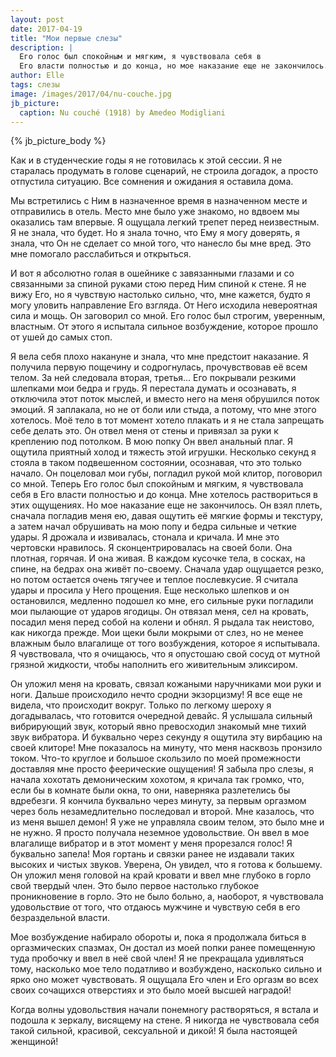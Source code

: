 ```yaml
---
layout: post
date: 2017-04-19
title: "Мои первые слезы"
description: |
  Его голос был спокойным и мягким, я чувствовала себя в
  Его власти полностью и до конца, но мое наказание еще не закончилось...
author: Elle
tags: слезы
image: /images/2017/04/nu-couche.jpg
jb_picture:
  caption: Nu couché (1918) by Amedeo Modigliani
---
```


{% jb_picture_body %}

Как и в студенческие годы я не готовилась к этой сессии. Я не старалась
продумать в голове сценарий, не строила догадок, а просто отпустила ситуацию.
Все сомнения и ожидания я оставила дома.

<!--more-->

Мы встретились с Ним в назначенное время в назначенном месте и отправились
в отель. Место мне было уже знакомо, но вдвоем мы оказались там впервые. Я
ощущала легкий трепет перед неизвестным. Я не знала, что будет. Но я знала
точно, что Ему я могу доверять, я знала, что Он не сделает со мной
того, что нанесло бы мне вред. Это мне помогало расслабиться и открыться.

И вот я абсолютно голая в ошейнике с завязанными глазами и со связанными за
спиной руками стою перед Ним спиной к стене. Я не вижу Его, но я чувствую
настолько сильно, что, мне кажется, будто я могу уловить направление Его
взгляда. От Него исходила невероятная сила и мощь. Он заговорил со мной. Его
голос был строгим, уверенным, властным. От этого я испытала сильное возбуждение,
которое прошло от ушей до самых стоп.

Я вела себя плохо накануне и знала, что мне предстоит наказание. Я получила
первую пощечину и содрогнулась, прочувствовав её всем телом. За ней следовала
вторая, третья... Его покрывали резкими шлепками мои бедра и грудь. Я
перестала думать и осознавать, я отключила этот поток мыслей, и вместо него на
меня обрушился поток эмоций. Я заплакала, но не от боли или стыда, а потому, что
мне этого хотелось. Моё тело в тот момент хотело плакать и я не стала запрещать
себе делать это. Он отвел меня от стены и привязал за руки к креплению под
потолком. В мою попку Он ввел анальный плаг. Я ощутила приятный холод и тяжесть
этой игрушки. Несколько секунд я стояла в таком подвешенном состоянии,
осознавая, что это только начало. Он поцеловал мои губы, погладил рукой мой клитор,
поговорил со мной. Теперь Его голос был спокойным и мягким, я чувствовала себя в
Его власти полностью и до конца. Мне хотелось раствориться в этих ощущениях. Но
мое наказание еще не закончилось. Он взял плеть, сначала погладив меня ею,
давая ощутить её мягкие формы и текстуру, а затем начал обрушивать на мою
попу и бедра сильные и четкие удары. Я дрожала и извивалась, стонала и
кричала. И мне это чертовски нравилось. Я сконцентрировалась на своей боли. Она
плотная, горячая. И она живая. В каждом кусочке тела, в сосках, на спине, на
бедрах она живёт по-своему. Сначала удар ощущается резко, но потом остается
очень тягучее и теплое послевкусие. Я считала удары и просила у Него
прощения. Еще несколько шлепков и он остановился, медленно подошел ко мне, его
сильные руки погладили мои пылающие от ударов ягодицы. Он отвязал меня,
сел на кровать, посадил меня перед собой на колени и обнял. Я рыдала так
неистово, как никогда прежде. Мои щеки были мокрыми от слез, но не менее влажным
было влагалище от того возбуждения, которое я испытывала. Я чувствовала, что я
очищаюсь, что я опустошаю свой сосуд от мутной грязной жидкости, чтобы наполнить
его живительным эликсиром.

Он уложил меня на кровать, связал кожаными наручниками мои руки и ноги.
Дальше происходило нечто сродни экзорцизму! Я все еще не видела, что происходит
вокруг. Только по легкому шероху я догадывалась, что готовится очередной
девайс. Я услышала сильный вибрирующий звук, который явно превосходил знакомый
мне тихий звук вибратора. И буквально через секунду я ощутила эту вирбацию на
своей клиторе! Мне показалось на минуту, что меня насквозь пронзило током.
Что-то круглое и большое скользило по моей промежности доставляя мне просто
феерические ощущения! Я забыла про слезы, я начала хохотать демоническим
хохотом, я кричала так громко, что, если бы в комнате были окна, то они,
наверняка разлетелись бы вдребезги. Я кончила буквально через минуту, за первым
оргазмом через боль незамедлительно последовал и второй. Мне казалось, что из
меня вышел демон! Я уже не управляла своим телом, это было мне и не нужно.
Я просто получала неземное удовольствие. Он ввел в мое влагалище
вибратор и в этот момент у меня прорезался голос! Я буквально запела! Моя
гортань и связки ранее не издавали таких высоких и чистых звуков. Уверена,
Он увидел, что я готова к большему. Он уложил меня головой на край кровати и ввел мне
глубоко в горло свой твердый член. Это было первое настолько глубокое
проникновение в горло. Это не было больно, а, наоборот, я чувствовала
удовольствие от того, что отдаюсь мужчине и чувствую себя в его безраздельной
власти.

Мое возбуждение набирало обороты и, пока я продолжала биться в оргазмических
спазмах, Он достал из моей попки ранее помещенную туда пробочку и ввел в неё
свой член! Я не прекращала удивляться тому, насколько мое тело податливо и
возбуждено, насколько сильно и ярко оно может чувствовать. Я ощущала Его член
и Его оргазм во всех своих сочащихся отверстиях и это было моей высшей
наградой!

Когда волны удовольствия начали понемногу растворяться, я встала и подошла к
зеркалу, висящему на стене. Я никогда не чувствовала себя такой сильной,
красивой, сексуальной и дикой! Я была настоящей женщиной!
